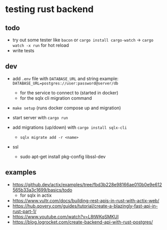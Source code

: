 # testing rust backend

## todo
- try out some tester like `bacon` or `cargo install cargo-watch` -> `cargo watch -x run` for hot reload
- write tests

## dev
- add `.env` file with `DATABASE_URL` and string example: `DATABASE_URL=postgres://user:password@server/db`
  - for the service to connect to (started in docker)
  - for the sqlx cli migration command
- `make setup` (runs docker compose up and migration)
- start server with `cargo run`
- add migrations (up/down) with `cargo install sqlx-cli`
  - `sqlx migrate add -r <name>`

- ssl
  - sudo apt-get install pkg-config libssl-dev

## examples
- https://github.dev/actix/examples/tree/fbd3b228e98166ae010b0e9e612565b33a3c1699/basics/todo
  - for sqlx in actix
- https://www.vultr.com/docs/building-rest-apis-in-rust-with-actix-web/
- https://hub.qovery.com/guides/tutorial/create-a-blazingly-fast-api-in-rust-part-1/
- https://www.youtube.com/watch?v=L8tWKqSMKUI
- https://blog.logrocket.com/create-backend-api-with-rust-postgres/
